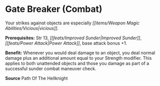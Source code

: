 ﻿---
cssclass: [feats]

---
# Gate Breaker (Combat)

Your strikes against objects are especially _[[items/Weapon Magic Abilities/Vicious|vicious]]_.

**Prerequisites:** Str 13, _[[feats/Improved Sunder|Improved Sunder]]_, _[[feats/Power Attack|Power Attack]]_, base attack bonus +1.

**Benefit:** Whenever you would deal damage to an object, you deal normal damage plus an additional amount equal to your Strength modifier. This applies to both unattended objects and those you damage as part of a successful sunder combat maneuver check.

**Source** Path Of The Hellknight